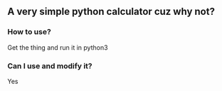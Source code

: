 ## A very simple python calculator cuz why not?

### How to use?
Get the thing and run it in python3

### Can I use and modify it?
Yes